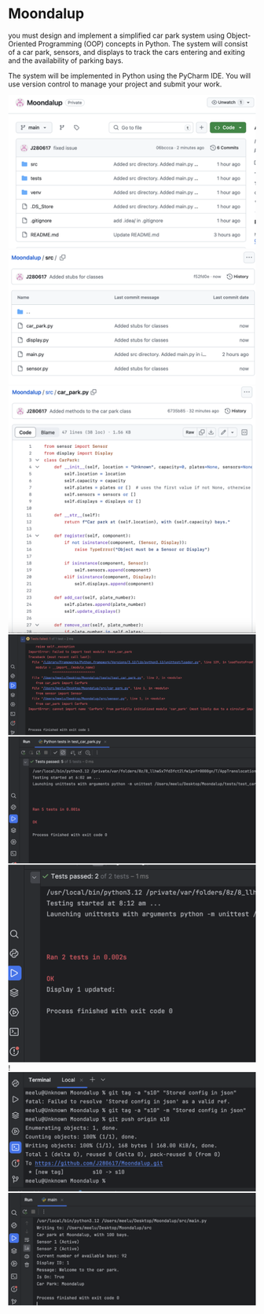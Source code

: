 # Moondalup
you must design and implement a simplified car park system using Object-Oriented Programming (OOP) concepts in Python. The system will consist of a car park, sensors, and displays to track the cars entering and exiting and the availability of parking bays.

The system will be implemented in Python using the PyCharm IDE. You will use version control to manage your project and submit your work.

![Initial commit](Images/image.png)
![Added stubs for classes](Images/image2.png)
![Added methods to the car park class](Images/image3.png)
![Unit tests](Images/image4.png)
![Unit tests](Images/image5.png)
![Unit tests](Images/image6.png)
!![Added methods to the car park class](Images/image7.png)
![Main.py output](Images/image8.png)